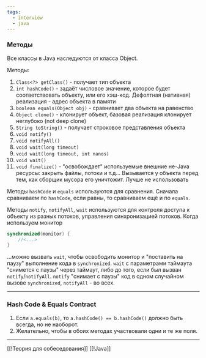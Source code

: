 ```yaml
---
tags:
  - interview
  - java
---
```

### Методы

Все классы в Java наследуются от класса Object.

Методы:
1. `Class<?> getClass()` - получает тип объекта
2. `int hashCode()` - задаёт числовое значение, которое будет соответствовать объекту, или его хэш-код. Дефолтная (нативная) реализация - адрес объекта в памяти
3. `boolean equals(Object obj)` - сравнивает два объекта на равенство
4. `Object clone()` - клонирует объект, базовая реализация клонирует неглубоко (not deep clone)
5. `String toString()` - получает строковое представления объекта
6. `void notify()`
7. `void notifyAll()`
8. `void wait(long timeout)`
9. `void wait(long timeout, int nanos)`
10. `void wait()`
11. `void finalize()` - "освобождает" используемые внешние не-Java ресурсы: закрыть файлы, потоки и т.д... Вызывается у объекта перед тем, как сборщик мусора его уничтожит. Лучше не использовать

Методы `hashCode` и `equals` используются для сравнения. Сначала сравниваем по `hashCode`, если равны, то сравниваем ещё и по `equals`.

Методы `notify`, `notifyAll`, `wait` используются для контроля доступа к объекту из разных потоков, управления синхронизацией потоков.
Когда используем монитор
```java
synchronized(monitor) {
    //<...>
}
```
...можно вызвать `wait`, чтобы освободить монитор и "поставить на паузу" выполнение кода в `synchronized`. `wait` с параметрами таймаута "снимется с паузы" через таймаут, либо до того, если был вызван `notify`/`notifyAll`.
`notify` "снимает с паузы" код в одном случайном вызове `synchronized`, `notifyAll` - во всех.

---

### Hash Code & Equals Contract

1. Если `a.equals(b)`, то `a.hashCode() == b.hashCode()` должно быть всегда, но не наоборот.
2. Желательно, чтобы в обоих методах участвовали одни и те же поля.

---

[[!Теория для собеседования]]
[[!Java]]